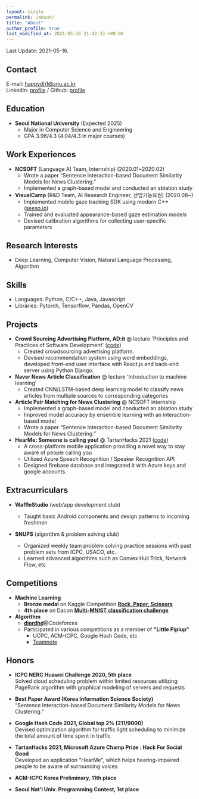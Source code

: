 ```yaml
---
layout: single
permalink: /about/
title: "About"
author_profile: true
last_modified_at: 2021-05-16 21:42:33 +09:00
--- 
```

Last Update: 2021-05-16.
## Contact
E-mail: happydh1@snu.ac.kr  
Linkedin: [profile](https://www.linkedin.com/in/donghyun-son-5b86501b4/)  / Github: [profile](http://github.com/DHdroid)

## Education
- **Seoul National University** (Expected 2025)
  - Major in Computer Science and Engineering
  - GPA 3.96/4.3 (4.04/4.3 in major courses)

## Work Experiences
- **NCSOFT** (Language AI Team, Internship) (2020.01~2020.02)
  - Wrote a paper “Sentence Interaction-based Document Similarity Models for News Clustering.” 
  - Implemented a graph-based model and conducted an ablation study
- **VisualCamp** (R&D Team, AI Research Engineer, 산업기능요원) (2020.08~)
  - Implemented mobile gaze tracking SDK using modern C++ ([seeso.io](https://seeso.io/))
  - Trained and evaluated appearance-based gaze estimation models
  - Devised calibration algorithms for collecting user-specific parameters
  
## Research Interests
- Deep Learning, Computer Vision, Natural Language Processing, Algorithm

## Skills
- Languages: Python, C/C++, Java, Javascript
- Libraries: Pytorch, Tensorflow, Pandas, OpenCV


## Projects
- **Crowd Sourcing Advertising Platform, AD:it** @ lecture 'Principles and Practices of Software Development' ([code](https://github.com/swsnu/swpp2019-team21))
  - Created crowdsourcing advertising platform.
  - Devised recommendation system using word embeddings, developed front-end user interface with React.js and back-end server using Python Django.
- **Naver News Article Classification** @ lecture 'Introduction to machine learning'
  - Created CNN/LSTM-based deep learning model to classify news articles from multiple sources to corresponding categories
- **Article Pair Matching for News Clustering** @ NCSOFT internship 
  - Implemented a graph-based model and conducted an ablation study
  - Improved model accuracy by ensemble learning with an interaction-based model
  - Wrote a paper “Sentence Interaction-based Document Similarity Models for News Clustering.”
- **HearMe: Someone is calling you!** @ TartanHacks 2021 ([code](https://github.com/DHdroid/HearMe))
  - A cross-platform mobile application providing a novel way to stay aware of people calling you
  - Utilized Azure Speech Recognition / Speaker Recognition API
  - Designed firebase database and integrated it with Azure keys and google accounts.

## Extracurriculars
- **WaffleStudio** (web/app development club)
  - Taught basic Android components and design patterns to incoming freshmen

- **SNUPS** (algorithm & problem solving club)  
  - Organized weekly team problem solving practice sessions with past problem sets from ICPC, USACO, etc. 
  - Learned advanced algorithms such as Convex Hull Trick, Network Flow, etc

## Competitions
- **Machine Learning**
  - **Bronze medal** on Kaggle Competition [**Rock, Paper, Scissors**](https://www.kaggle.com/c/rock-paper-scissors)
  - **4th place** on Dacon [**Multi-MNIST classification challenge**](https://dacon.io/competitions/official/235697/overview/description)
- **Algorithm**
  - [**diordhd**](http://codeforces.com/profile/diordhd)@Codeforces
  - Participated in various competitions as a member of **"Little Piplup"**
    - UCPC, ACM-ICPC, Google Hash Code, etc
    - [Teamnote](https://github.com/gratus907/Little_Piplup)


## Honors
- **ICPC NERC Huawei Challenge 2020, 5th place**  
Solved cloud scheduling problem within limited resources utilizing PageRank algorithm with graphical modeling of servers and requests

- **Best Paper Award (Korea Information Science Society)**  
“Sentence Interaction-based Document Similarity Models for News Clustering.”  

- **Google Hash Code 2021, Global top 2% (211/9000)**  
Devised optimization algorithm for traffic light scheduling to minimize the total amount of time spent in traffic

- **TartanHacks 2021, Microsoft Azure Champ Prize : Hack For Social Good**  
Developed an application "HearMe", which helps hearing-impaired people to be aware of surrounding voices 

- **ACM-ICPC Korea Preliminary, 11th place**

- **Seoul Nat’l Univ. Programming Contest, 1st place**